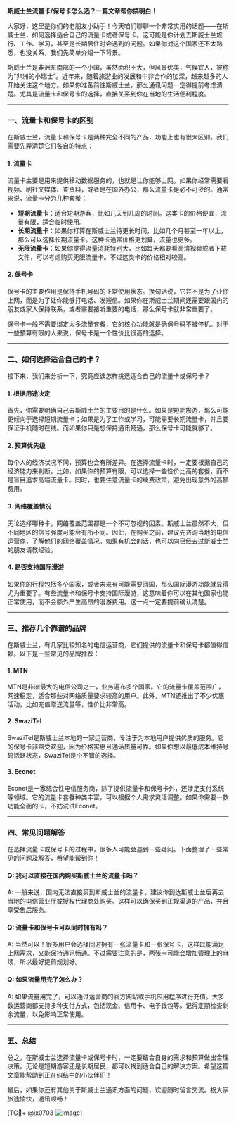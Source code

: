 **斯威士兰流量卡/保号卡怎么选？一篇文章帮你搞明白！**

大家好，这里是你们的老朋友小助手！今天咱们聊聊一个非常实用的话题——在斯威士兰，如何选择适合自己的流量卡或者保号卡。这可能是你计划去斯威士兰旅行、工作、学习，甚至是长期居住时会遇到的问题。如果你对这个国家还不太熟悉，也没关系，我们先简单介绍一下背景。

斯威士兰是非洲东南部的一个小国，虽然面积不大，但风景优美，气候宜人，被称为“非洲的小瑞士”。近年来，随着旅游业的发展和中非合作的加深，越来越多的人开始关注这个地方。如果你准备前往斯威士兰，那么通讯问题一定得提前考虑清楚。尤其是流量卡和保号卡的选择，直接关系到你在当地的生活便利程度。

---

### **一、流量卡和保号卡的区别**
在斯威士兰，流量卡和保号卡是两种完全不同的产品，功能上也有很大区别。我们需要先弄清楚它们各自的特点：

#### **1. 流量卡**
流量卡主要是用来提供移动数据服务的，也就是让你能够上网。如果你经常需要看视频、刷社交媒体、查资料，或者是在国外办公，那么流量卡是必不可少的。通常来说，流量卡分为几种套餐：
- **短期流量卡**：适合短期游客，比如几天到几周的时间。这类卡的价格便宜，流量有限，适合临时使用。
- **长期流量卡**：如果你打算在斯威士兰待更长时间，比如几个月甚至一年以上，那么可以选择长期流量卡。这种卡通常价格更划算，流量也更多。
- **无限流量卡**：如果你觉得流量消耗特别大，比如每天都要看高清视频或者下载文件，可以考虑购买无限流量卡。不过这类卡的价格相对较高。

#### **2. 保号卡**
保号卡的主要作用是保持手机号码的正常使用状态。换句话说，它并不是为了让你上网，而是为了让你能够打电话、发短信。如果你在斯威士兰期间还需要跟国内的朋友或家人保持联系，或者需要接听重要的电话，那么保号卡就非常重要了。

保号卡一般不需要绑定太多流量套餐，它的核心功能就是确保号码不被停机。对于一些预算有限的人来说，保号卡是一个性价比很高的选择。

---

### **二、如何选择适合自己的卡？**
接下来，我们来分析一下，究竟应该怎样挑选适合自己的流量卡或保号卡？

#### **1. 根据用途决定**
首先，你需要明确自己去斯威士兰的主要目的是什么。如果是短期旅游，那么可能更倾向于选择短期流量卡；如果是为了工作或学习，可能需要长期流量卡，并且要保证手机随时在线。而如果你只是想保持通讯畅通，那么保号卡可能就够了。

#### **2. 预算优先级**
每个人的经济状况不同，预算也会有所差异。在选择流量卡时，一定要根据自己的经济能力来判断。比如，如果你的预算有限，可以选择一些性价比高的套餐，而不是盲目追求高端流量卡。同时，也要注意流量卡的续费政策，避免出现意外的高额费用。

#### **3. 网络覆盖情况**
无论选择哪种卡，网络覆盖范围都是一个不可忽视的因素。斯威士兰虽然不大，但不同地区的信号强度可能会有所不同。因此，在购买之前，建议先咨询当地的电信运营商，了解他们的网络覆盖情况。如果有机会的话，也可以向已经去过斯威士兰的朋友请教经验。

#### **4. 是否支持国际漫游**
如果你的行程包括多个国家，或者未来有可能需要回国，那么国际漫游功能就显得尤为重要了。有些流量卡和保号卡支持国际漫游，这意味着你可以在其他国家也能正常使用，而不会额外产生高昂的漫游费用。这一点一定要提前确认清楚。

---

### **三、推荐几个靠谱的品牌**
在斯威士兰，有几家比较知名的电信运营商，它们提供的流量卡和保号卡都值得信赖。以下是一些常见的品牌推荐：

#### **1. MTN**
MTN是非洲最大的电信公司之一，业务遍布多个国家。它的流量卡覆盖范围广，网速稳定，适合那些对网络质量要求较高的用户。此外，MTN还推出了不少优惠活动，比如充值赠送流量等，性价比非常高。

#### **2. SwaziTel**
SwaziTel是斯威士兰本地的一家运营商，专注于为本地用户提供优质的服务。它的保号卡非常受欢迎，因为价格实惠且通话质量可靠。如果你想以最低成本维持号码活跃状态，SwaziTel是个不错的选择。

#### **3. Econet**
Econet是一家综合性电信服务商，除了提供流量卡和保号卡外，还涉足支付系统等领域。它的流量卡套餐种类丰富，可以根据个人需求灵活调整。如果你需要一款功能全面的卡，不妨试试Econet。

---

### **四、常见问题解答**
在选择流量卡或保号卡的过程中，很多人可能会遇到一些疑问。下面整理了一些常见的问题及解答，希望能帮到你！

#### **Q: 我可以直接在国内购买斯威士兰的流量卡吗？**
A: 一般来说，国内无法直接买到斯威士兰的流量卡。建议你到达斯威士兰后再去当地的电信营业厅或授权代理商处购买。这样可以确保买到正规渠道的产品，并且享受售后服务。

#### **Q: 流量卡和保号卡可以同时拥有吗？**
A: 当然可以！很多用户会选择同时拥有一张流量卡和一张保号卡，这样既能满足上网需求，又能保持通讯畅通。不过需要注意的是，两张卡可能会增加管理上的麻烦，所以最好提前规划好。

#### **Q: 如果流量用完了怎么办？**
A: 如果流量用完了，可以通过运营商的官方网站或手机应用程序进行充值。大多数运营商都支持多种支付方式，包括现金、信用卡、电子钱包等。记得定期检查剩余流量，以免影响正常使用。

---

### **五、总结**
总之，在斯威士兰选择流量卡或保号卡时，一定要结合自身的需求和预算做出合理决策。无论是短期游客还是长期居民，都可以找到适合自己的解决方案。希望这篇文章能帮助到正在纠结中的小伙伴们！

最后，如果你还有其他关于斯威士兰通讯方面的问题，欢迎随时留言交流。祝大家旅途愉快，通讯顺畅！

[TG💪+ @jx0703 ![Image](https://github.com/user-attachments/assets/dbca1d08-cadb-493c-b0ec-ad6f7a83f270)]